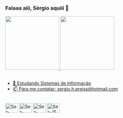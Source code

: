 ### Falaaa aiii, Sérgio aquiii  👋

<div>
  <a href="https://github.com/sergiohsp">
  <img height="170em" src="https://github-readme-stats.vercel.app/api?username=sergiohsp&theme=gotham&show_icons=true"
  include_all_commits=true&count_private=true"/>
  <img height="170em" src="https://github-readme-stats.vercel.app/api/top-langs/?username=sergiohsp&theme=gotham"/>
</div>
                                                                                                                 
<br>
                                                                                                                 
- 🌱 Estudando Sistemas de Informação
- 📫 Para me contatar: sergio.h.preiss@hotmail.com

<div style="display: inline_block"><br>
  <img align=center" alt="Ser-Python" height="30" width="40" src="https://cdn.jsdelivr.net/gh/devicons/devicon/icons/python/python-original.svg">
  <img align=center" alt="Ser-HTML5" height="30" width="40" src="https://cdn.jsdelivr.net/gh/devicons/devicon/icons/html5/html5-original.svg">
  <img align=center" alt="Ser-CSS" height="30" width="40" src="https://cdn.jsdelivr.net/gh/devicons/devicon/icons/css3/css3-original.svg">
  <img align=center" alt="Ser-JS" height="30" width="40" src="https://cdn.jsdelivr.net/gh/devicons/devicon/icons/javascript/javascript-original.svg">
</div>
                                                                                                                                                    
 ##
